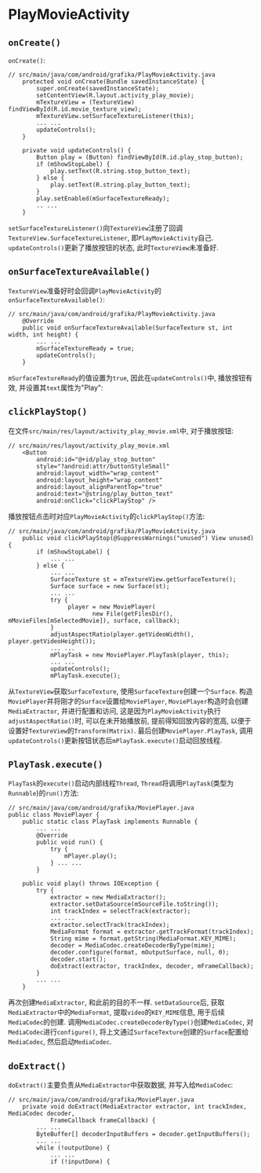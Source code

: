 # PlayMovieActivity
## `onCreate()`
`onCreate()`:
```
// src/main/java/com/android/grafika/PlayMovieActivity.java
    protected void onCreate(Bundle savedInstanceState) {
        super.onCreate(savedInstanceState);
        setContentView(R.layout.activity_play_movie);
        mTextureView = (TextureView) findViewById(R.id.movie_texture_view);
        mTextureView.setSurfaceTextureListener(this);
        ... ...
        updateControls();
    }

    private void updateControls() {
        Button play = (Button) findViewById(R.id.play_stop_button);
        if (mShowStopLabel) {
            play.setText(R.string.stop_button_text);
        } else {
            play.setText(R.string.play_button_text);
        }
        play.setEnabled(mSurfaceTextureReady);
        .. ...
    }
```
`setSurfaceTextureListener()`向`TextureView`注册了回调`TextureView.SurfaceTextureListener`, 即`PlayMovieActivity`自己. `updateControls()`更新了播放按钮的状态, 此时`TextureView`未准备好.

## `onSurfaceTextureAvailable()`
`TextureView`准备好时会回调`PlayMovieActivity`的`onSurfaceTextureAvailable()`:
```
// src/main/java/com/android/grafika/PlayMovieActivity.java
    @Override
    public void onSurfaceTextureAvailable(SurfaceTexture st, int width, int height) {
        ... ...
        mSurfaceTextureReady = true;
        updateControls();
    }
```
`mSurfaceTextureReady`的值设置为`true`, 因此在`updateControls()`中, 播放按钮有效, 并设置其`text`属性为"Play":

## `clickPlayStop()`
在文件`src/main/res/layout/activity_play_movie.xml`中, 对于播放按钮:
```
// src/main/res/layout/activity_play_movie.xml
    <Button
        android:id="@+id/play_stop_button"
        style="?android:attr/buttonStyleSmall"
        android:layout_width="wrap_content"
        android:layout_height="wrap_content"
        android:layout_alignParentTop="true"
        android:text="@string/play_button_text"
        android:onClick="clickPlayStop" />
```
播放按钮点击时对应`PlayMovieActivity`的`clickPlayStop()`方法:
```
// src/main/java/com/android/grafika/PlayMovieActivity.java
    public void clickPlayStop(@SuppressWarnings("unused") View unused) {
        if (mShowStopLabel) {
            ... ...
        } else {
            ... ...
            SurfaceTexture st = mTextureView.getSurfaceTexture();
            Surface surface = new Surface(st);
            ... ...
            try {
                 player = new MoviePlayer(
                        new File(getFilesDir(), mMovieFiles[mSelectedMovie]), surface, callback);
            }
            adjustAspectRatio(player.getVideoWidth(), player.getVideoHeight());
            ... ...
            mPlayTask = new MoviePlayer.PlayTask(player, this);
            ... ...
            updateControls();
            mPlayTask.execute();
```
从`TextureView`获取`SurfaceTexture`, 使用`SurfaceTexture`创建一个`Surface`. 构造`MoviePlayer`并将刚才的`Surface`设置给`MoviePlayer`, `MoviePlayer`构造时会创建`MediaExtractor`, 并进行配置和访问, 这是因为`PlayMovieActivity`执行`adjustAspectRatio()`时, 可以在未开始播放前, 提前得知回放内容的宽高, 以便于设置好`TextureView`的`Transform(Matrix)`. 最后创建`MoviePlayer.PlayTask`, 调用`updateControls()`更新按钮状态后`mPlayTask.execute()`启动回放线程.

## `PlayTask.execute()`
`PlayTask`的`execute()`启动内部线程`Thread`, `Thread`将调用`PlayTask`(类型为`Runnable`)的`run()`方法:
```
// src/main/java/com/android/grafika/MoviePlayer.java
public class MoviePlayer {
    public static class PlayTask implements Runnable {
        ... ...
        @Override
        public void run() {
            try {
                mPlayer.play();
            } ... ...
        }

    public void play() throws IOException {
        try {
            extractor = new MediaExtractor();
            extractor.setDataSource(mSourceFile.toString());
            int trackIndex = selectTrack(extractor);
            ... ...
            extractor.selectTrack(trackIndex);
            MediaFormat format = extractor.getTrackFormat(trackIndex);
            String mime = format.getString(MediaFormat.KEY_MIME);
            decoder = MediaCodec.createDecoderByType(mime);
            decoder.configure(format, mOutputSurface, null, 0);
            decoder.start();
            doExtract(extractor, trackIndex, decoder, mFrameCallback);
        }
        ... ...
    }
```
再次创建`MediaExtractor`, 和此前的目的不一样. `setDataSource`后, 获取`MediaExtractor`中的`MediaFormat`, 提取`video`的`KEY_MIME`信息, 用于后续`MediaCodec`的创建. 调用`MediaCodec.createDecoderByType()`创建`MediaCodec`, 对`MediaCodec`进行`configure()`, 将上文通过`SurfaceTexture`创建的`Surface`配置给`MediaCodec`, 然后启动`MediaCodec`.

## `doExtract()`
`doExtract()`主要负责从`MediaExtractor`中获取数据, 并写入给`MediaCodec`:
```
// src/main/java/com/android/grafika/MoviePlayer.java
    private void doExtract(MediaExtractor extractor, int trackIndex, MediaCodec decoder,
            FrameCallback frameCallback) {
        ... ...
        ByteBuffer[] decoderInputBuffers = decoder.getInputBuffers();
        ... ...
        while (!outputDone) {
            ... ...
            if (!inputDone) {
```